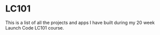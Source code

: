 # LC101
This is a list of all the projects and apps I have built during my 20 week Launch Code LC101 course.

